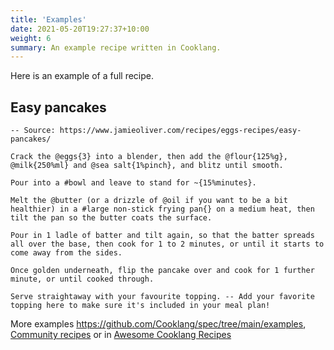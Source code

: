 ```yaml
---
title: 'Examples'
date: 2021-05-20T19:27:37+10:00
weight: 6
summary: An example recipe written in Cooklang.
---
```


Here is an example of a full recipe.

## Easy pancakes

```
-- Source: https://www.jamieoliver.com/recipes/eggs-recipes/easy-pancakes/

Crack the @eggs{3} into a blender, then add the @flour{125%g}, @milk{250%ml} and @sea salt{1%pinch}, and blitz until smooth.

Pour into a #bowl and leave to stand for ~{15%minutes}.

Melt the @butter (or a drizzle of @oil if you want to be a bit healthier) in a #large non-stick frying pan{} on a medium heat, then tilt the pan so the butter coats the surface.

Pour in 1 ladle of batter and tilt again, so that the batter spreads all over the base, then cook for 1 to 2 minutes, or until it starts to come away from the sides.

Once golden underneath, flip the pancake over and cook for 1 further minute, or until cooked through.

Serve straightaway with your favourite topping. -- Add your favorite topping here to make sure it's included in your meal plan!
```

More examples https://github.com/Cooklang/spec/tree/main/examples, [Community recipes](https://github.com/Cooklang/recipes) or in [Awesome Cooklang Recipes](https://github.com/cooklang/awesome-cooklang-recipes)

